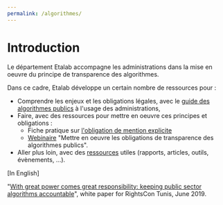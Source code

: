 ```yaml
---
permalink: /algorithmes/
---
```


# Introduction

Le département Etalab accompagne les administrations dans la mise en oeuvre du principe de transparence des algorithmes. 

Dans ce cadre, Etalab développe un certain nombre de ressources pour : 
- Comprendre les enjeux et les obligations légales, avec le [guide des algorithmes publics](0-guide.md) à l'usage des administrations, 
- Faire, avec des ressources pour mettre en oeuvre ces principes et obligations :
	* Fiche pratique sur [l'obligation de mention explicite](4-mention.md)
	* [Webinaire](https://www.dailymotion.com/video/x7uqnv9) "Mettre en oeuvre les obligations de transparence des algorithmes publics".
- Aller plus loin, avec des [ressources](2-ressources.md) utiles (rapports, articles, outils, évènements, ...).

[In English]

"[With great power comes great responsibility: keeping public sector algorithms accountable](https://github.com/etalab/algorithmes-publics/blob/master/20190611_WorkingPaper_PSAAccountability_Etalab.pdf)", white paper for RightsCon Tunis, June 2019.

<CurrentGroupToc></CurrentGroupToc>
